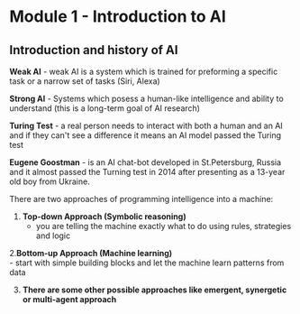 # Module 1 - Introduction to AI

## Introduction and history of AI

**Weak AI** - weak AI is a system which is trained for preforming a specific task or a narrow set of tasks (Siri, Alexa)

**Strong AI** - Systems which posess a human-like intelligence and ability to understand (this is a long-term goal of AI research)

**Turing Test** - a real person needs to interact with both a human and an AI and if they can't see a difference it means an AI model passed the Turing test

**Eugene Goostman** - is an AI chat-bot developed in St.Petersburg, Russia and it almost passed the Turning test in 2014 after presenting as a 13-year old boy from Ukraine.

There are two approaches of programming intelligence into a machine:

1. **Top-down Approach (Symbolic reasoning)**
    - you are telling the machine exactly what to do using rules, strategies and logic
  
2.**Bottom-up Approach (Machine learning)**    
    - start with simple building blocks and let the machine learn patterns from data
  
3. **There are some other possible approaches like emergent, synergetic or multi-agent approach**
   

